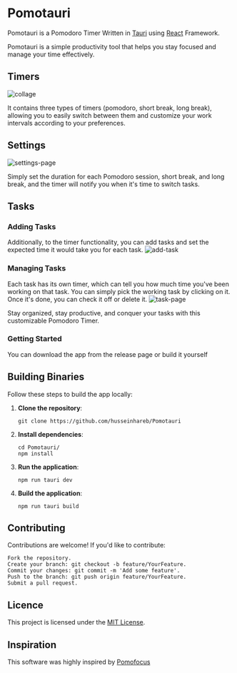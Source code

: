 # Pomotauri
Pomotauri is a Pomodoro Timer Written in [Tauri](https://tauri.app/) using [React](https://react.dev/) Framework.


Pomotauri is a simple productivity tool that helps you stay focused and manage your time effectively.

## Timers
![collage](https://github.com/husseinhareb/Pomotauri/assets/88323940/9f6cb9f4-8207-4502-bbdf-0f5e5a1c4a0d)

It contains three types of timers (pomodoro, short break, long break), allowing you to easily switch between them and customize your work intervals according to your preferences.

## Settings
![settings-page](https://github.com/husseinhareb/Pomotauri/assets/88323940/de081024-dcc5-49e5-8cf8-4c06b309ad27)

Simply set the duration for each Pomodoro session, short break, and long break, and the timer will notify you when it's time to switch tasks.

## Tasks
### Adding Tasks
Additionally, to the timer functionality, you can add tasks and set the expected time it would take you for each task.
![add-task](https://github.com/husseinhareb/Pomotauri/assets/88323940/0f6654a0-eb3b-4394-8b1b-5a1e025c5d32)

### Managing Tasks
Each task has its own timer, which can tell you how much time you've been working on that task. You can simply pick the working task by clicking on it. Once it's done, you can check it off or delete it.
![task-page](https://github.com/husseinhareb/Pomotauri/assets/88323940/95da9620-00a6-4285-bad1-85cdf0cd2076)


Stay organized, stay productive, and conquer your tasks with this customizable Pomodoro Timer.
### Getting Started 
You can download the app from the release page or build it yourself 
## Building Binaries 
Follow these steps to build the app locally:

1. **Clone the repository**:

    ```
    git clone https://github.com/husseinhareb/Pomotauri
    ```

2. **Install dependencies**:

    ```
    cd Pomotauri/
    npm install
    ```

3. **Run the application**:

    ```
    npm run tauri dev
    ```
4. **Build the application**:
  
    ```
    npm run tauri build
    ```

## Contributing

Contributions are welcome! If you'd like to contribute:

    Fork the repository.
    Create your branch: git checkout -b feature/YourFeature.
    Commit your changes: git commit -m 'Add some feature'.
    Push to the branch: git push origin feature/YourFeature.
    Submit a pull request.

## Licence

This project is licensed under the [MIT License](https://github.com/husseinhareb/Pomotauri/blob/main/LICENSE).

## Inspiration
This software was highly inspired by [Pomofocus](https://pomofocus.io)
